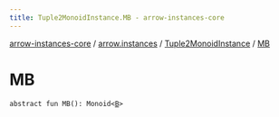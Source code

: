 ```yaml
---
title: Tuple2MonoidInstance.MB - arrow-instances-core
---
```


[arrow-instances-core](../../index.html) / [arrow.instances](../index.html) / [Tuple2MonoidInstance](index.html) / [MB](./-m-b.html)

# MB

`abstract fun MB(): Monoid<`[`B`](index.html#B)`>`